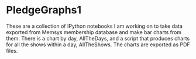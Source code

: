 # PledgeGraphs1
These are a collection of IPython notebooks I am working on to take data exported from Memsys membership database and make bar charts from them. 
There is a chart by day, AllTheDays, and a script that produces charts for all the shows within a day, AllTheShows. 
The charts are exported as PDF files. 
